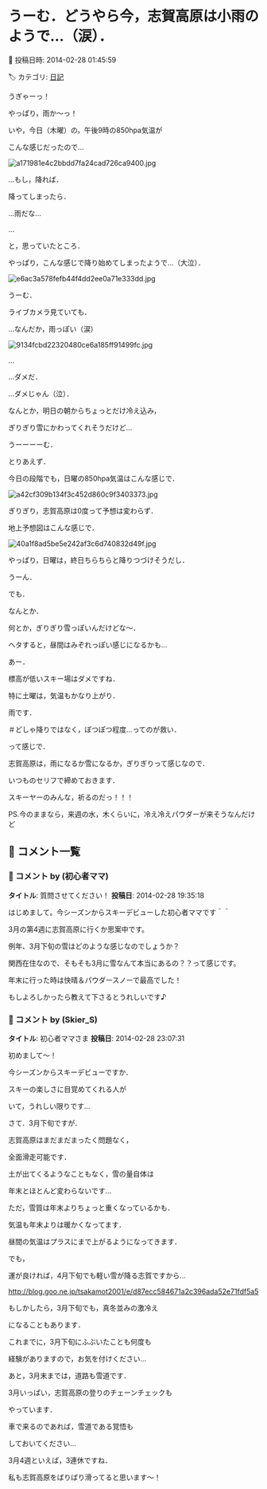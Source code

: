# うーむ．どうやら今，志賀高原は小雨のようで…（涙）．

📅 投稿日時: 2014-02-28 01:45:59

🏷️ カテゴリ: [日記](cc4b5682fb7b8b144980957a978653fb0.md)

うぎゃーっ！


やっぱり，雨か～っ！





いや，今日（木曜）の，午後9時の850hpa気温が


こんな感じだったので…




![a171981e4c2bbdd7fa24cad726ca9400.jpg](images/a171981e4c2bbdd7fa24cad726ca9400.jpg)




…もし，降れば．


降ってしまったら．


…雨だな…


…


と，思っていたところ．





やっぱり，こんな感じで降り始めてしまったようで…（大泣）．




![e6ac3a578fefb44f4dd2ee0a71e333dd.jpg](images/e6ac3a578fefb44f4dd2ee0a71e333dd.jpg)




うーむ．


ライブカメラ見ていても．


…なんだか，雨っぽい（涙）




![9134fcbd22320480ce6a185ff91499fc.jpg](images/9134fcbd22320480ce6a185ff91499fc.jpg)




…


…ダメだ．


…ダメじゃん（泣）．





なんとか，明日の朝からちょっとだけ冷え込み，


ぎりぎり雪にかわってくれそうだけど…


うーーーーむ．





とりあえず．


今日の段階でも，日曜の850hpa気温はこんな感じで．




![a42cf309b134f3c452d860c9f3403373.jpg](images/a42cf309b134f3c452d860c9f3403373.jpg)




ぎりぎり，志賀高原は0度って予想は変わらず．





地上予想図はこんな感じで．




![40a1f8ad5be5e242af3c6d740832d49f.jpg](images/40a1f8ad5be5e242af3c6d740832d49f.jpg)




やっぱり，日曜は，終日ちらちらと降りつづけそうだし．


うーん．


でも．


なんとか．


何とか，ぎりぎり雪っぽいんだけどな～．


ヘタすると，昼間はみぞれっぽい感じになるかも…





あー．


標高が低いスキー場はダメですね．


特に土曜は，気温もかなり上がり．


雨です．


＃どしゃ降りではなく，ぽつぽつ程度…ってのが救い．





って感じで．


志賀高原は，雨になるか雪になるか，ぎりぎりって感じなので．


いつものセリフで締めておきます．


スキーヤーのみんな，祈るのだっ！！！





PS.今のままなら，来週の水，木くらいに，冷え冷えパウダーが来そうなんだけど

## 💬 コメント一覧

### 💬 コメント by (初心者ママ)
**タイトル**: 質問させてください！
**投稿日**: 2014-02-28 19:35:18

はじめまして。今シーズンからスキーデビューした初心者ママです＾＾

3月の第4週に志賀高原に行くか思案中です。

例年、3月下旬の雪はどのような感じなのでしょうか？

関西在住なので、そもそも3月に雪なんて本当にあるの？？って感じです。

年末に行った時は快晴＆パウダースノーで最高でした！

もしよろしかったら教えて下さるとうれしいです♪

### 💬 コメント by (Skier_S)
**タイトル**: 初心者ママさま
**投稿日**: 2014-02-28 23:07:31

初めまして～！

今シーズンからスキーデビューですか．

スキーの楽しさに目覚めてくれる人が

いて，うれしい限りです…



さて．3月下旬ですが．

志賀高原はまだまだまったく問題なく，

全面滑走可能です．

土が出てくるようなこともなく，雪の量自体は

年末とほとんど変わらないです…

ただ，雪質は年末よりちょっと重くなっているかも．

気温も年末よりは暖かくなってます．

昼間の気温はプラスにまで上がるようになってきます．



でも，

運が良ければ，4月下旬でも軽い雪が降る志賀ですから…

http://blog.goo.ne.jp/tsakamot2001/e/d87ecc584671a2c396ada52e71fdf5a5

もしかしたら，3月下旬でも，真冬並みの激冷え

になることもあります．

これまでに，3月下旬にふぶいたことも何度も

経験がありますので，お気を付けください…



あと，3月末までは，道路も雪道です．

3月いっぱい，志賀高原の登りのチェーンチェックも

やっています．

車で来るのであれば，雪道である覚悟も

しておいてください…



3月4週といえば，3連休ですね．

私も志賀高原をばりばり滑ってると思います～！


